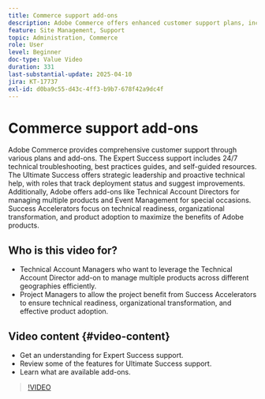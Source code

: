 ```yaml
---
title: Commerce support add-ons
description: Adobe Commerce offers enhanced customer support plans, including Expert Success, Ultimate Success, and various add-ons for strategic assistance.
feature: Site Management, Support
topic: Administration, Commerce
role: User
level: Beginner
doc-type: Value Video
duration: 331
last-substantial-update: 2025-04-10
jira: KT-17737
exl-id: d0ba9c55-d43c-4ff3-b9b7-678f42a9dc4f
---
```

# Commerce support add-ons

Adobe Commerce provides comprehensive customer support through various plans and add-ons. The Expert Success support includes 24/7 technical troubleshooting, best practices guides, and self-guided resources. The Ultimate Success offers strategic leadership and proactive technical help, with roles that track deployment status and suggest improvements. Additionally, Adobe offers add-ons like Technical Account Directors for managing multiple products and Event Management for special occasions. Success Accelerators focus on technical readiness, organizational transformation, and product adoption to maximize the benefits of Adobe products.

## Who is this video for?

* Technical Account Managers who want to leverage the Technical Account Director add-on to manage multiple products across different geographies efficiently.
* Project Managers to allow the project benefit from Success Accelerators to ensure technical readiness, organizational transformation, and effective product adoption.

## Video content {#video-content}

* Get an understanding for Expert Success support.
* Review some of the features for Ultimate Success support.
* Learn what are available add-ons.


>[!VIDEO](https://video.tv.adobe.com/v/3457545/?learn=on&enablevpops)
